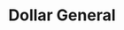 ---
title: "Dollar General"
url: /spartanburg/dollar-general-nazareth-church-road/
shop: Kramladen
---
